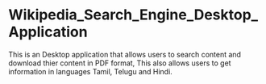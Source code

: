 # Wikipedia_Search_Engine_Desktop_Application
This is an Desktop application that allows users to search content and download thier content in PDF format, This also allows users to get information in languages Tamil, Telugu and Hindi.
